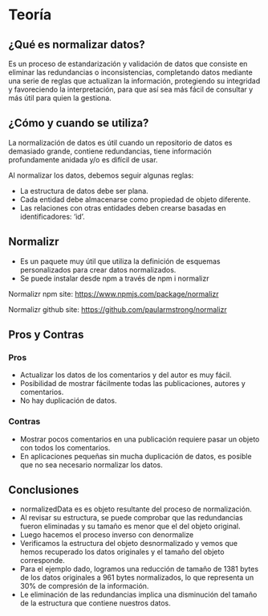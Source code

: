 # Teoría

## ¿Qué es normalizar datos?

Es un proceso de estandarización y validación de datos que consiste en eliminar las redundancias o inconsistencias, completando datos mediante una serie de reglas que actualizan la información, protegiendo su integridad y favoreciendo la interpretación, para que así sea más fácil de consultar y más útil para quien la gestiona.

## ¿Cómo y cuando se utiliza?

La normalización de datos es útil cuando un repositorio de datos es demasiado grande, contiene redundancias, tiene información profundamente anidada y/o es difícil de usar. 

Al normalizar los datos, debemos seguir algunas reglas:

- La estructura de datos debe ser plana.
- Cada entidad debe almacenarse como propiedad de objeto diferente.
- Las relaciones con otras entidades deben crearse basadas en identificadores: ‘id’.

## Normalizr

- Es un paquete muy útil que utiliza la definición de esquemas personalizados para crear datos normalizados.
- Se puede instalar desde npm a través de npm i normalizr

Normalizr npm site: https://www.npmjs.com/package/normalizr 

Normalizr github site: https://github.com/paularmstrong/normalizr

## Pros y Contras

### Pros

- Actualizar los datos de los comentarios y del autor es muy fácil.
- Posibilidad de mostrar fácilmente todas las publicaciones, autores y comentarios.
- No hay duplicación de datos.

### Contras

- Mostrar pocos comentarios en una publicación requiere pasar un objeto con todos los comentarios.
- En aplicaciones pequeñas sin mucha duplicación de datos, es posible que no sea necesario normalizar los datos.

## Conclusiones

- normalizedData es es objeto resultante del proceso de normalización.
- Al revisar su estructura, se puede comprobar que las redundancias fueron eliminadas y su tamaño es menor que el del objeto original.
- Luego hacemos el proceso inverso con denormalize
- Verificamos la estructura del objeto desnormalizado y vemos que hemos recuperado los datos originales y el tamaño del objeto corresponde.
- Para el ejemplo dado, logramos una reducción de tamaño de 1381 bytes de los datos originales a 961 bytes normalizados, lo que representa un 30% de compresión de la información.
- Le eliminación de las redundancias implica una disminución del tamaño de la estructura que contiene nuestros datos.

